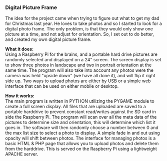<h3><b>Digital Picture Frame</b></h3>

The idea for the project came when trying to figure out what to get my dad for Christmas last year.  He loves to take photos and so I started to look for a digital photo frame.  The only problem, is that they would only show one picture at a time, and not adjust for orientation.  So, I set out to do better, and created my own digital picture frame.

<b>What it does:</b><br>
Using a Raspberry Pi for the brains, and a portable hard drive pictures are randomly selected and displayed on a 24" screen.  The screen display is set to show three photos in landscape and two in portrait orientation at the same time.  The program will also take into account any photos were the camera was held "upside down" (we have all done it), and will flip it right side up.  Two ways to upload photos are either by USB or a simple web interface that can be used on either mobile or desktop.

<b>How it works:</b><br>
The main program is written in PYTHON utilizing the PYGAME module to create a full screen display.  All files that are uploaded are saved to a portable harddrive to prevent constant read/writes against the SD card in side the Raspberry Pi.  The program will scan over all the meta data of the pictures to determine size and orientation, this will determine which list it goes in.  The software will then randomly choose a number between 0 and the max list size to select a photo to display.  A simple fade in and out using opacity will shift between photos.
The interface for managing photos is a basic HTML & PHP page that allows you to upload photos and delete them from the harddrive.  This is served on the Raspberry Pi using a lightweight APACHE server.
